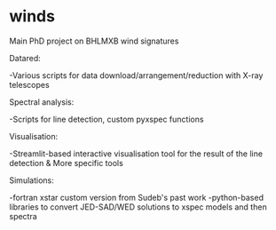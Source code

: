 # winds
Main PhD project on BHLMXB wind signatures

Datared:

-Various scripts for data download/arrangement/reduction with X-ray telescopes

Spectral analysis:

-Scripts for line detection, custom pyxspec functions

Visualisation:

-Streamlit-based interactive visualisation tool for the result of the line detection & More specific tools

Simulations:

-fortran xstar custom version from Sudeb's past work
-python-based libraries to convert JED-SAD/WED solutions to xspec models and then spectra
